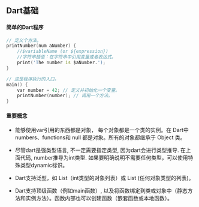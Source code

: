 ## Dart基础

#### 简单的Dart程序

```d
// 定义个方法。
printNumber(num aNumber) {
	//$variableName (or ${expression})
	//字符串插值：在字符串中引用变量或者表达式。
	print('The number is $aNumber.');
}

// 这是程序执行的入口。
main() {
	var number = 42; // 定义并初始化一个变量。
	printNumber(number); // 调用一个方法。
}
```

#### 重要概念

- 能够使用var引用的东西都是对象， 每个对象都是一个类的实例。在 Dart中 numbers、functions和 null 都是对象。所有的对象都继承于 Object 类。

- 尽管dart是强类型语言, 不一定需要指定类型, 因为dart会进行类型推导. 在上面代码, number推导为int类型. 如果要明确说明不需要任何类型，可以使用特殊类型dynamic标识。

- Dart支持泛型，如 List<int>（int类型的对象列表）或 List<dynamic> (任何对象类型的列表)。

- Dart支持顶级函数（例如main函数）, 以及将函数绑定到类或对象中（静态方法和实例方法）。函数内部也可以创建函数（嵌套函数或本地函数）。
